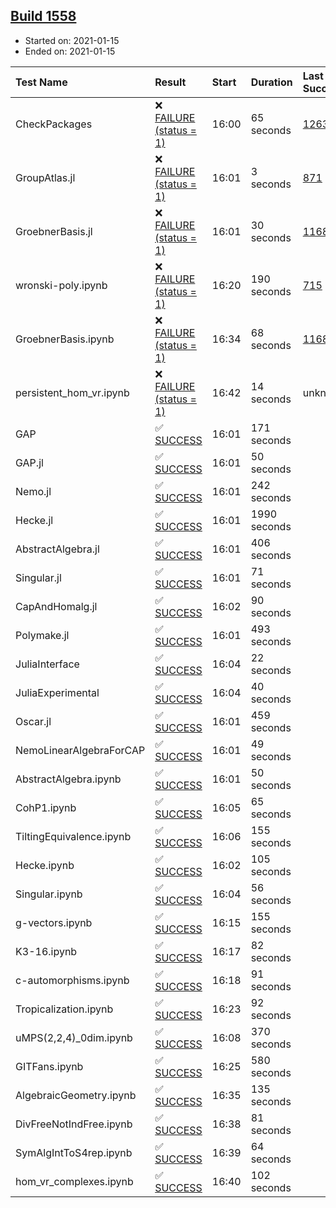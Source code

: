 ## [Build 1558](https://oscarci.mathematik.uni-kl.de/job/oscar-stable/1558/)

* Started on: 2021-01-15
* Ended on: 2021-01-15

| Test Name    | Result | Start | Duration | Last Success | First Failure |
|:-------------|:-------|:------|:---------|:-------------|:--------------|
| CheckPackages | ❌ [FAILURE (status = 1)](https://oscarci.mathematik.uni-kl.de/job/oscar-stable/1558/artifact/logs/build-1558/CheckPackages.log) | 16:00 | 65 seconds | [1263](https://oscarci.mathematik.uni-kl.de/job/oscar-stable/1263/) | [1264](https://oscarci.mathematik.uni-kl.de/job/oscar-stable/1264/) |
| GroupAtlas.jl | ❌ [FAILURE (status = 1)](https://oscarci.mathematik.uni-kl.de/job/oscar-stable/1558/artifact/logs/build-1558/GroupAtlas.jl.log) | 16:01 | 3 seconds | [871](https://oscarci.mathematik.uni-kl.de/job/oscar-stable/871/) | [872](https://oscarci.mathematik.uni-kl.de/job/oscar-stable/872/) |
| GroebnerBasis.jl | ❌ [FAILURE (status = 1)](https://oscarci.mathematik.uni-kl.de/job/oscar-stable/1558/artifact/logs/build-1558/GroebnerBasis.jl.log) | 16:01 | 30 seconds | [1168](https://oscarci.mathematik.uni-kl.de/job/oscar-stable/1168/) | [1169](https://oscarci.mathematik.uni-kl.de/job/oscar-stable/1169/) |
| wronski-poly.ipynb | ❌ [FAILURE (status = 1)](https://oscarci.mathematik.uni-kl.de/job/oscar-stable/1558/artifact/logs/build-1558/wronski-poly.ipynb.log) | 16:20 | 190 seconds | [715](https://oscarci.mathematik.uni-kl.de/job/oscar-stable/715/) | [716](https://oscarci.mathematik.uni-kl.de/job/oscar-stable/716/) |
| GroebnerBasis.ipynb | ❌ [FAILURE (status = 1)](https://oscarci.mathematik.uni-kl.de/job/oscar-stable/1558/artifact/logs/build-1558/GroebnerBasis.ipynb.log) | 16:34 | 68 seconds | [1168](https://oscarci.mathematik.uni-kl.de/job/oscar-stable/1168/) | [1169](https://oscarci.mathematik.uni-kl.de/job/oscar-stable/1169/) |
| persistent_hom_vr.ipynb | ❌ [FAILURE (status = 1)](https://oscarci.mathematik.uni-kl.de/job/oscar-stable/1558/artifact/logs/build-1558/persistent_hom_vr.ipynb.log) | 16:42 | 14 seconds | unknown | unknown |
| GAP | ✅ [SUCCESS](https://oscarci.mathematik.uni-kl.de/job/oscar-stable/1558/artifact/logs/build-1558/GAP.log) | 16:01 | 171 seconds |  |  |
| GAP.jl | ✅ [SUCCESS](https://oscarci.mathematik.uni-kl.de/job/oscar-stable/1558/artifact/logs/build-1558/GAP.jl.log) | 16:01 | 50 seconds |  |  |
| Nemo.jl | ✅ [SUCCESS](https://oscarci.mathematik.uni-kl.de/job/oscar-stable/1558/artifact/logs/build-1558/Nemo.jl.log) | 16:01 | 242 seconds |  |  |
| Hecke.jl | ✅ [SUCCESS](https://oscarci.mathematik.uni-kl.de/job/oscar-stable/1558/artifact/logs/build-1558/Hecke.jl.log) | 16:01 | 1990 seconds |  |  |
| AbstractAlgebra.jl | ✅ [SUCCESS](https://oscarci.mathematik.uni-kl.de/job/oscar-stable/1558/artifact/logs/build-1558/AbstractAlgebra.jl.log) | 16:01 | 406 seconds |  |  |
| Singular.jl | ✅ [SUCCESS](https://oscarci.mathematik.uni-kl.de/job/oscar-stable/1558/artifact/logs/build-1558/Singular.jl.log) | 16:01 | 71 seconds |  |  |
| CapAndHomalg.jl | ✅ [SUCCESS](https://oscarci.mathematik.uni-kl.de/job/oscar-stable/1558/artifact/logs/build-1558/CapAndHomalg.jl.log) | 16:02 | 90 seconds |  |  |
| Polymake.jl | ✅ [SUCCESS](https://oscarci.mathematik.uni-kl.de/job/oscar-stable/1558/artifact/logs/build-1558/Polymake.jl.log) | 16:01 | 493 seconds |  |  |
| JuliaInterface | ✅ [SUCCESS](https://oscarci.mathematik.uni-kl.de/job/oscar-stable/1558/artifact/logs/build-1558/JuliaInterface.log) | 16:04 | 22 seconds |  |  |
| JuliaExperimental | ✅ [SUCCESS](https://oscarci.mathematik.uni-kl.de/job/oscar-stable/1558/artifact/logs/build-1558/JuliaExperimental.log) | 16:04 | 40 seconds |  |  |
| Oscar.jl | ✅ [SUCCESS](https://oscarci.mathematik.uni-kl.de/job/oscar-stable/1558/artifact/logs/build-1558/Oscar.jl.log) | 16:01 | 459 seconds |  |  |
| NemoLinearAlgebraForCAP | ✅ [SUCCESS](https://oscarci.mathematik.uni-kl.de/job/oscar-stable/1558/artifact/logs/build-1558/NemoLinearAlgebraForCAP.log) | 16:01 | 49 seconds |  |  |
| AbstractAlgebra.ipynb | ✅ [SUCCESS](https://oscarci.mathematik.uni-kl.de/job/oscar-stable/1558/artifact/logs/build-1558/AbstractAlgebra.ipynb.log) | 16:01 | 50 seconds |  |  |
| CohP1.ipynb | ✅ [SUCCESS](https://oscarci.mathematik.uni-kl.de/job/oscar-stable/1558/artifact/logs/build-1558/CohP1.ipynb.log) | 16:05 | 65 seconds |  |  |
| TiltingEquivalence.ipynb | ✅ [SUCCESS](https://oscarci.mathematik.uni-kl.de/job/oscar-stable/1558/artifact/logs/build-1558/TiltingEquivalence.ipynb.log) | 16:06 | 155 seconds |  |  |
| Hecke.ipynb | ✅ [SUCCESS](https://oscarci.mathematik.uni-kl.de/job/oscar-stable/1558/artifact/logs/build-1558/Hecke.ipynb.log) | 16:02 | 105 seconds |  |  |
| Singular.ipynb | ✅ [SUCCESS](https://oscarci.mathematik.uni-kl.de/job/oscar-stable/1558/artifact/logs/build-1558/Singular.ipynb.log) | 16:04 | 56 seconds |  |  |
| g-vectors.ipynb | ✅ [SUCCESS](https://oscarci.mathematik.uni-kl.de/job/oscar-stable/1558/artifact/logs/build-1558/g-vectors.ipynb.log) | 16:15 | 155 seconds |  |  |
| K3-16.ipynb | ✅ [SUCCESS](https://oscarci.mathematik.uni-kl.de/job/oscar-stable/1558/artifact/logs/build-1558/K3-16.ipynb.log) | 16:17 | 82 seconds |  |  |
| c-automorphisms.ipynb | ✅ [SUCCESS](https://oscarci.mathematik.uni-kl.de/job/oscar-stable/1558/artifact/logs/build-1558/c-automorphisms.ipynb.log) | 16:18 | 91 seconds |  |  |
| Tropicalization.ipynb | ✅ [SUCCESS](https://oscarci.mathematik.uni-kl.de/job/oscar-stable/1558/artifact/logs/build-1558/Tropicalization.ipynb.log) | 16:23 | 92 seconds |  |  |
| uMPS(2,2,4)_0dim.ipynb | ✅ [SUCCESS](https://oscarci.mathematik.uni-kl.de/job/oscar-stable/1558/artifact/logs/build-1558/uMPS-2-2-4-_0dim.ipynb.log) | 16:08 | 370 seconds |  |  |
| GITFans.ipynb | ✅ [SUCCESS](https://oscarci.mathematik.uni-kl.de/job/oscar-stable/1558/artifact/logs/build-1558/GITFans.ipynb.log) | 16:25 | 580 seconds |  |  |
| AlgebraicGeometry.ipynb | ✅ [SUCCESS](https://oscarci.mathematik.uni-kl.de/job/oscar-stable/1558/artifact/logs/build-1558/AlgebraicGeometry.ipynb.log) | 16:35 | 135 seconds |  |  |
| DivFreeNotIndFree.ipynb | ✅ [SUCCESS](https://oscarci.mathematik.uni-kl.de/job/oscar-stable/1558/artifact/logs/build-1558/DivFreeNotIndFree.ipynb.log) | 16:38 | 81 seconds |  |  |
| SymAlgIntToS4rep.ipynb | ✅ [SUCCESS](https://oscarci.mathematik.uni-kl.de/job/oscar-stable/1558/artifact/logs/build-1558/SymAlgIntToS4rep.ipynb.log) | 16:39 | 64 seconds |  |  |
| hom_vr_complexes.ipynb | ✅ [SUCCESS](https://oscarci.mathematik.uni-kl.de/job/oscar-stable/1558/artifact/logs/build-1558/hom_vr_complexes.ipynb.log) | 16:40 | 102 seconds |  |  |
